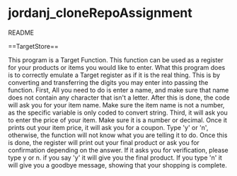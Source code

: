 # jordanj_cloneRepoAssignment

README

==TargetStore==

This program is a Target Function. This function can be used as a register for your products or items
you would like to enter. What this program does is to correctly emulate a Target register as if it is the real thing.
This is by converting and transferring the digits you may enter into passing the function.
First, All you need to do is enter a name, and make sure that name does not contain any character that isn't a letter.
After this is done, the code will ask you for your item name. Make sure the item name is not a number,
as the specific variable is only coded to convert string. Third, it will ask you to enter the price of your item.
Make sure it is a number or decimal. Once it prints out your item price, it will ask you for a coupon.
Type 'y' or 'n', otherwise, the function will not know what you are telling it to do.
Once this is done, the register will print out your final product or ask you for confirmation depending on the answer.
If it asks you for verification, please type y or n. if you say 'y' it will give you the final product.
If you type 'n' it will give you a goodbye message, showing that your shopping is complete.
